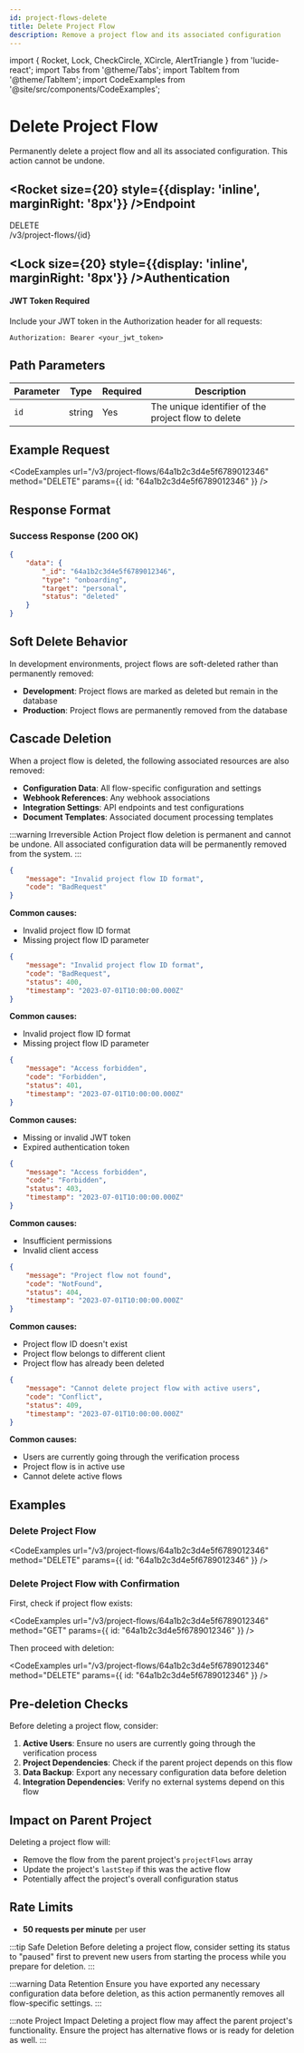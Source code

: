```yaml
---
id: project-flows-delete
title: Delete Project Flow
description: Remove a project flow and its associated configuration
---
```


import { Rocket, Lock, CheckCircle, XCircle, AlertTriangle } from 'lucide-react';
import Tabs from '@theme/Tabs';
import TabItem from '@theme/TabItem';
import CodeExamples from '@site/src/components/CodeExamples';

# Delete Project Flow

Permanently delete a project flow and all its associated configuration. This action cannot be undone.

## <Rocket size={20} style={{display: 'inline', marginRight: '8px'}} />Endpoint

<div className="endpoint-card">
  <div className="endpoint-method delete">DELETE</div>
  <div className="endpoint-url">/v3/project-flows/&#123;id&#125;</div>
</div>

## <Lock size={20} style={{display: 'inline', marginRight: '8px'}} />Authentication

<div className="auth-card">
  <div className="auth-header">
    <h4><Lock size={16} style={{display: 'inline', marginRight: '6px'}} />JWT Token Required</h4>
  </div>
  <div className="auth-body">
    <p>Include your JWT token in the Authorization header for all requests:</p>
    <div className="code-block">
      <code>Authorization: Bearer &lt;your_jwt_token&gt;</code>
    </div>
  </div>
</div>

## Path Parameters

| Parameter | Type   | Required | Description                                         |
| --------- | ------ | -------- | --------------------------------------------------- |
| `id`      | string | Yes      | The unique identifier of the project flow to delete |

## Example Request

<CodeExamples
url="/v3/project-flows/64a1b2c3d4e5f6789012346"
method="DELETE"
params={{
    id: "64a1b2c3d4e5f6789012346"
  }}
/>

## Response Format

### Success Response (200 OK)

```json
{
    "data": {
        "_id": "64a1b2c3d4e5f6789012346",
        "type": "onboarding",
        "target": "personal",
        "status": "deleted"
    }
}
```

## Soft Delete Behavior

In development environments, project flows are soft-deleted rather than permanently removed:

-   **Development**: Project flows are marked as deleted but remain in the database
-   **Production**: Project flows are permanently removed from the database

## Cascade Deletion

When a project flow is deleted, the following associated resources are also removed:

-   **Configuration Data**: All flow-specific configuration and settings
-   **Webhook References**: Any webhook associations
-   **Integration Settings**: API endpoints and test configurations
-   **Document Templates**: Associated document processing templates

:::warning Irreversible Action
Project flow deletion is permanent and cannot be undone. All associated configuration data will be permanently removed from the system.
:::

<Tabs>
<TabItem value="200" label="200 Success">

```json
{
    "message": "Invalid project flow ID format",
    "code": "BadRequest"
}
```

**Common causes:**

-   Invalid project flow ID format
-   Missing project flow ID parameter

</TabItem>
<TabItem value="400" label="400 Bad Request">

```json
{
    "message": "Invalid project flow ID format",
    "code": "BadRequest",
    "status": 400,
    "timestamp": "2023-07-01T10:00:00.000Z"
}
```

**Common causes:**

-   Invalid project flow ID format
-   Missing project flow ID parameter

</TabItem>
<TabItem value="401" label="401 Unauthorized">

```json
{
    "message": "Access forbidden",
    "code": "Forbidden",
    "status": 401,
    "timestamp": "2023-07-01T10:00:00.000Z"
}
```

**Common causes:**

-   Missing or invalid JWT token
-   Expired authentication token

</TabItem>
<TabItem value="403" label="403 Forbidden">

```json
{
    "message": "Access forbidden",
    "code": "Forbidden",
    "status": 403,
    "timestamp": "2023-07-01T10:00:00.000Z"
}
```

**Common causes:**

-   Insufficient permissions
-   Invalid client access

</TabItem>
<TabItem value="404" label="404 Not Found">

```json
{
    "message": "Project flow not found",
    "code": "NotFound",
    "status": 404,
    "timestamp": "2023-07-01T10:00:00.000Z"
}
```

**Common causes:**

-   Project flow ID doesn't exist
-   Project flow belongs to different client
-   Project flow has already been deleted

</TabItem>
<TabItem value="409" label="409 Conflict">

```json
{
    "message": "Cannot delete project flow with active users",
    "code": "Conflict",
    "status": 409,
    "timestamp": "2023-07-01T10:00:00.000Z"
}
```

**Common causes:**

-   Users are currently going through the verification process
-   Project flow is in active use
-   Cannot delete active flows

</TabItem>
</Tabs>

## Examples

### Delete Project Flow

<CodeExamples
url="/v3/project-flows/64a1b2c3d4e5f6789012346"
method="DELETE"
params={{
    id: "64a1b2c3d4e5f6789012346"
  }}
/>

### Delete Project Flow with Confirmation

First, check if project flow exists:

<CodeExamples
url="/v3/project-flows/64a1b2c3d4e5f6789012346"
method="GET"
params={{
    id: "64a1b2c3d4e5f6789012346"
  }}
/>

Then proceed with deletion:

<CodeExamples
url="/v3/project-flows/64a1b2c3d4e5f6789012346"
method="DELETE"
params={{
    id: "64a1b2c3d4e5f6789012346"
  }}
/>

## Pre-deletion Checks

Before deleting a project flow, consider:

1. **Active Users**: Ensure no users are currently going through the verification process
2. **Project Dependencies**: Check if the parent project depends on this flow
3. **Data Backup**: Export any necessary configuration data before deletion
4. **Integration Dependencies**: Verify no external systems depend on this flow

## Impact on Parent Project

Deleting a project flow will:

-   Remove the flow from the parent project's `projectFlows` array
-   Update the project's `lastStep` if this was the active flow
-   Potentially affect the project's overall configuration status

## Rate Limits

-   **50 requests per minute** per user

:::tip Safe Deletion
Before deleting a project flow, consider setting its status to "paused" first to prevent new users from starting the process while you prepare for deletion.
:::

:::warning Data Retention
Ensure you have exported any necessary configuration data before deletion, as this action permanently removes all flow-specific settings.
:::

:::note Project Impact
Deleting a project flow may affect the parent project's functionality. Ensure the project has alternative flows or is ready for deletion as well.
:::
